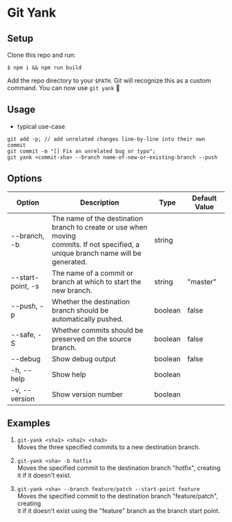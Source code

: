 # Git Yank

## Setup

Clone this repo and run:

```
$ npm i && npm run build
```

Add the repo directory to your `$PATH`. Git will recognize this as a custom command. You can now use `git yank` :tada: 


## Usage

- typical use-case
```
git add -p; // add unrelated changes line-by-line into their own commit
git commit -m "[] Fix an unrelated bug or typo";
git yank <commit-sha> --branch name-of-new-or-existing-branch --push
```


## Options

| Option            | Description | Type        | Default Value |
|-------------------|-------------|-------------|---------------|
| --branch, -b      | The name of the destination branch to create or use when moving <br> commits. If not specified, a unique branch name will be generated. | string  |          |
| --start-point, -s | The name of a commit or branch at which to start the new branch.                                                                        | string  | "master" |
| --push, -p        | Whether the destination branch should be automatically pushed.                                                                          | boolean | false    |
| --safe, -S        | Whether commits should be preserved on the source branch.                                                                               | boolean | false    |
| --debug           | Show debug output                                                                                                                       | boolean | false    |
| -h, --help        | Show help                                                                                                                               | boolean |          |
|  -v, --version    | Show version number                                                                                                                     | boolean |          |


## Examples

1. `git-yank <sha1> <sha2> <sha3>` <br>Moves the three specified commits to a new destination branch.
  
2. `git-yank <sha> -b hotfix` <br>Moves the specified commit to the destination branch "hotfix", creating it if it doesn't exist.

3. `git-yank <sha> --branch feature/patch --start-point feature` <br>Moves the specified commit to the destination branch "feature/patch", creating <br> it if it doesn't exist using the "feature" branch as the branch start point.


